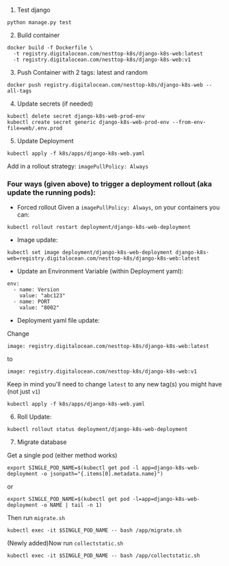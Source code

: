 1. Test django

```
python manage.py test
```

2. Build container

```
docker build -f Dockerfile \
  -t registry.digitalocean.com/nesttop-k8s/django-k8s-web:latest 
  -t registry.digitalocean.com/nesttop-k8s/django-k8s-web:v1 
```

3. Push Container with 2 tags: latest and random

```
docker push registry.digitalocean.com/nesttop-k8s/django-k8s-web --all-tags
```

4. Update secrets (if needed)

```
kubectl delete secret django-k8s-web-prod-env
kubectl create secret generic django-k8s-web-prod-env --from-env-file=web/.env.prod

```

5. Update Deployment
```
kubectl apply -f k8s/apps/django-k8s-web.yaml
```


Add in a rollout strategy:
`imagePullPolicy: Always`


### Four ways (given above) to trigger a deployment rollout (aka update the running pods):
- Forced rollout
Given a `imagePullPolicy: Always`, on your containers you can:

```
kubectl rollout restart deployment/django-k8s-web-deployment
```

- Image update:
```
kubectl set image deployment/django-k8s-web-deployment django-k8s-web=registry.digitalocean.com/nesttop-k8s/django-k8s-web:latest
```

- Update an Environment Variable (within Deployment yaml):

```
env:
  - name: Version
    value: "abc123"
  - name: PORT
    value: "8002"
```

- Deployment yaml file update:

Change 
```
image: registry.digitalocean.com/nesttop-k8s/django-k8s-web:latest
```
to
```
image: registry.digitalocean.com/nesttop-k8s/django-k8s-web:v1 
```
Keep in mind you'll need to change `latest` to any new tag(s) you might have (not just `v1`)
```
kubectl apply -f k8s/apps/django-k8s-web.yaml
```


6. Roll Update:
```
kubectl rollout status deployment/django-k8s-web-deployment
```
7. Migrate database

Get a single pod (either method works)

```
export SINGLE_POD_NAME=$(kubectl get pod -l app=django-k8s-web-deployment -o jsonpath="{.items[0].metadata.name}")
```
or 
```
export SINGLE_POD_NAME=$(kubectl get pod -l=app=django-k8s-web-deployment -o NAME | tail -n 1)
```

Then run `migrate.sh` 

```
kubectl exec -it $SINGLE_POD_NAME -- bash /app/migrate.sh

```
(Newly added)Now run `collectstatic.sh` 

```
kubectl exec -it $SINGLE_POD_NAME -- bash /app/collectstatic.sh
```